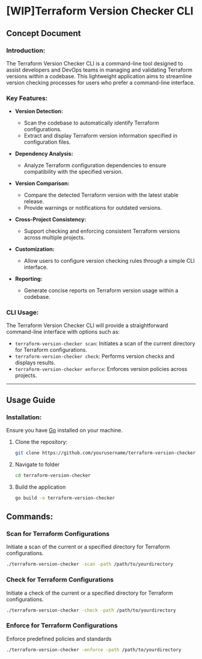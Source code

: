# [WIP]Terraform Version Checker CLI

## Concept Document

### Introduction:
The Terraform Version Checker CLI is a command-line tool designed to assist developers and DevOps teams in managing and validating Terraform versions within a codebase. This lightweight application aims to streamline version checking processes for users who prefer a command-line interface.


### Key Features:

- **Version Detection:**
  - Scan the codebase to automatically identify Terraform configurations.
  - Extract and display Terraform version information specified in configuration files.

- **Dependency Analysis:**
  - Analyze Terraform configuration dependencies to ensure compatibility with the specified version.

- **Version Comparison:**
  - Compare the detected Terraform version with the latest stable release.
  - Provide warnings or notifications for outdated versions.

- **Cross-Project Consistency:**
  - Support checking and enforcing consistent Terraform versions across multiple projects.

- **Customization:**
  - Allow users to configure version checking rules through a simple CLI interface.

- **Reporting:**
  - Generate concise reports on Terraform version usage within a codebase.

### CLI Usage:

The Terraform Version Checker CLI will provide a straightforward command-line interface with options such as:
  - `terraform-version-checker scan`: Initiates a scan of the current directory for Terraform configurations.
  - `terraform-version-checker check`: Performs version checks and displays results.
  - `terraform-version-checker enforce`: Enforces version policies across projects.




---

## Usage Guide

### Installation:

Ensure you have [Go](https://golang.org/dl/) installed on your machine.

1. Clone the repository:
   ```sh
   git clone https://github.com/yourusername/terraform-version-checker.git
2. Navigate to folder
   ```sh
   cd terraform-version-checker
3. Build the application
   ```sh
   go build -o terraform-version-checker

## Commands:

### Scan for Terraform Configurations
Initiate a scan of the current or a specified directory for Terraform configurations.

```sh
./terraform-version-checker -scan -path /path/to/yourdirectory
```
### Check for Terraform Configurations
Initiate a check of the current or a specified directory for Terraform configurations.
```sh
./terraform-version-checker -check -path /path/to/yourdirectory
```
### Enforce for Terraform Configurations
Enforce predefined policies and standards
```sh
./terraform-version-checker -enforce -path /path/to/yourdirectory
```
